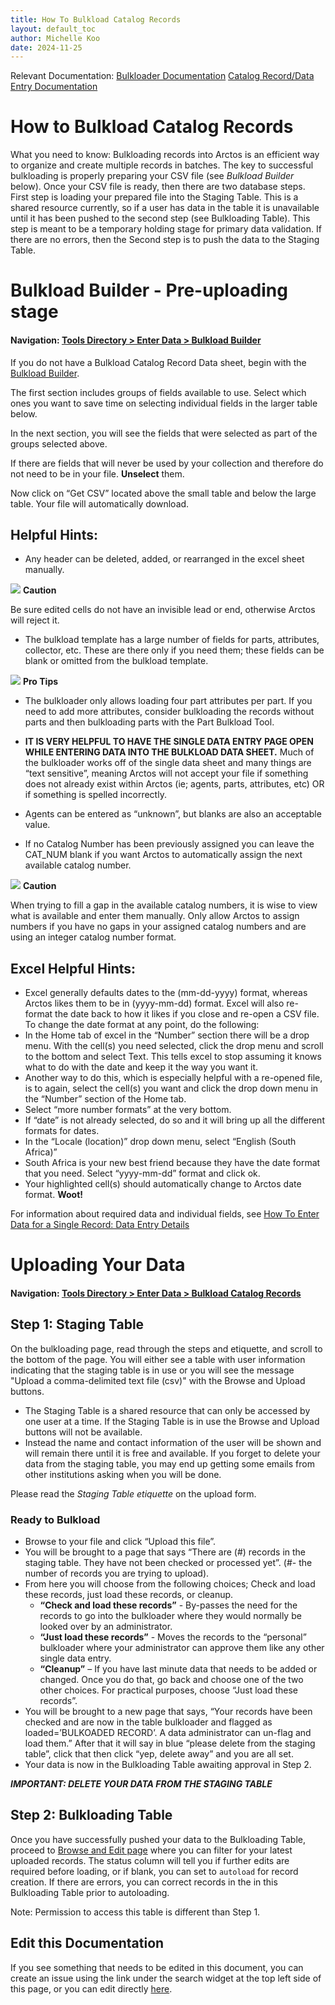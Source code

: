 ```yaml
---
title: How To Bulkload Catalog Records
layout: default_toc
author: Michelle Koo
date: 2024-11-25
---
```

Relevant Documentation:
[Bulkloader Documentation](https://handbook.arctosdb.org/documentation/bulkloader.html)
[Catalog Record/Data Entry Documentation](https://handbook.arctosdb.org/documentation/catalog.html)

# How to Bulkload Catalog Records

What you need to know: Bulkloading records into Arctos is an efficient way to organize and create multiple records in batches. The key to successful bulkloading  is properly preparing your CSV file (see *Bulkload Builder* below). Once your CSV file is ready, then there are two database steps. First step is loading your prepared file into the Staging Table. This is a shared resource currently, so if a user has data in the table it is unavailable until it has been pushed to the second step (see Bulkloading Table). This step is meant to be a temporary holding stage for primary data validation. If there are no errors, then the Second step is to push the data to  the Staging Table. 



# Bulkload Builder - Pre-uploading stage

#### Navigation: [Tools Directory > Enter Data > Bulkload Builder](https://arctos.database.museum/Bulkloader/bulkloaderBuilder.cfm)

If you do not have a Bulkload Catalog Record Data sheet, begin with the [Bulkload Builder](https://arctos.database.museum/Bulkloader/bulkloaderBuilder.cfm).

The first section includes groups of fields available to use. Select which ones you want to save time on selecting individual fields in the larger table below.

In the next section, you will see the fields that were selected as part of the groups selected above. 

If there are fields that will never be used by your collection and therefore do not need to be in your file. **Unselect** them.  

Now click on “Get CSV” located above the small table and below the large table. Your file will automatically download.

## Helpful Hints:

* Any header can be deleted, added, or rearranged in the excel sheet manually. 

![](https://raw.githubusercontent.com/ArctosDB/documentation-wiki/gh-pages/tutorial_images/Bear%20Caution.jpg) **Caution**

Be sure edited cells do not have an invisible lead or end, otherwise Arctos will reject it. 

* The bulkload template has a large number of fields for parts, attributes, collector, etc. These are there only if you need them; these fields can be blank or omitted from the bulkload template. 

![](https://raw.githubusercontent.com/ArctosDB/documentation-wiki/gh-pages/tutorial_images/Bear%20Pro.jpg) **Pro Tips**

* The bulkloader only allows loading four part attributes per part. If you need to add more attributes, consider bulkloading the records without parts and then bulkloading parts with the Part Bulkload Tool. 

* **IT IS VERY HELPFUL TO HAVE THE SINGLE DATA ENTRY PAGE OPEN WHILE ENTERING DATA INTO THE BULKLOAD DATA SHEET.** 
Much of the bulkloader works off of the single data sheet and many things are “text sensitive”, meaning Arctos will not accept your file if something does not already exist within Arctos (ie; agents, parts, attributes, etc) OR if something is spelled incorrectly. 

* Agents can be entered as “unknown”, but blanks are also an acceptable value. 

* If no Catalog Number has been previously assigned you can leave the CAT_NUM blank if you want Arctos to automatically assign the next available catalog number.

![](https://raw.githubusercontent.com/ArctosDB/documentation-wiki/gh-pages/tutorial_images/Bear%20Caution.jpg) **Caution** 

When trying to fill a gap in the available catalog numbers, it is wise to view what is available and enter them manually. Only allow Arctos to assign numbers if you have no gaps in your assigned catalog numbers and are using an integer catalog number format.

## Excel Helpful Hints:

* Excel generally defaults dates to the (mm-dd-yyyy) format, whereas Arctos likes them to be in (yyyy-mm-dd) format. Excel will also re-format the date back to how it likes if you close and re-open a CSV file. To change the date format at any point, do the following:
 * In the Home tab of excel in the “Number” section there will be a drop menu. With the cell(s) you need selected, click the drop menu and scroll to the bottom and select Text. This tells excel to stop assuming it knows what to do with the date and keep it the way you want it.
 * Another way to do this, which is especially helpful with a re-opened file, is to again, select the cell(s) you want and click the drop down menu in the “Number” section of the Home tab.
* Select “more number formats” at the very bottom.
* If “date” is not already selected, do so and it will bring up all the different formats for dates.
* In the “Locale (location)” drop down menu, select “English (South Africa)”
* South Africa is your new best friend because they have the date format that you need. Select “yyyy-mm-dd” format and click ok.
* Your highlighted cell(s) should automatically change to Arctos date format. **Woot!**

For information about required data and individual fields, see [How To Enter Data for a Single Record: Data Entry Details](https://handbook.arctosdb.org/how_to/How-to-Enter-Data-for-a-Single-Record.html#data-entry-form-details)

# Uploading Your Data

#### Navigation: [Tools Directory > Enter Data > Bulkload Catalog Records](https://arctos.database.museum/Bulkloader/BulkloadSpecimens.cfm)

## Step 1: Staging Table    

On the bulkloading page, read through the steps and etiquette, and scroll to the bottom of the page. You will either see a table with user information indicating that the staging table is in use or you will see the message "Upload a comma-delimited text file (csv)" with the Browse and Upload buttons.
* The Staging Table is a shared resource that can only be accessed by one user at a time. If the Staging Table is in use the Browse and Upload buttons will not be available.
* Instead the name and contact information of the user will be shown and will remain there until it is free and available. If you forget to delete your data from the staging table, you may end up getting some emails from other institutions asking when you will be done.

Please read the *Staging Table etiquette* on the upload form. 


### Ready to Bulkload    

* Browse to your file and click “Upload this file”. 
* You will be brought to a page that says “There are (#) records in the staging table. They have not been checked or processed yet”. (#- the number of records you are trying to upload).
* From here you will choose from the following choices; Check and load these records, just load these records, or cleanup.
  * **“Check and load these records”** - By-passes the need for the records to go into the bulkloader where they would normally be looked over by an administrator.
  * **“Just load these records”** - Moves the records to the “personal” bulkloader where your administrator can approve them like any other single data entry.
  * **“Cleanup”** – If you have last minute data that needs to be added or changed. Once you do that, go back and choose one of the two other choices. For practical purposes, choose “Just load these records”.
* You will be brought to a new page that says, “Your records have been checked and are now in the table bulkloader and flagged as loaded=’BULKOADED RECORD’. A data administrator can un-flag and load them.” After that it will say in blue “please delete from the staging table”, click that then click “yep, delete away” and you are all set.
* Your data is now in the Bulkloading Table awaiting approval in Step 2.

 ***IMPORTANT: DELETE YOUR DATA FROM THE STAGING TABLE***
 
## Step 2: Bulkloading Table
 
 Once you have successfully pushed your data to the Bulkloading Table, proceed to [Browse and Edit page](https://arctos.database.museum/Bulkloader/browseBulk.cfm) where you can filter for your latest uploaded records. The status column will tell you if further edits are required before loading, or if blank, you can set to ```autoload``` for record creation. If there are errors, you can correct records in the in this Bulkloading Table prior to autoloading. 
 
 Note: Permission to access this table is different than Step 1.
 
 
<!--
## How to Bulkload Data Tutorial Video

[![YouTube: How to Bulkload Data](https://raw.githubusercontent.com/ArctosDB/documentation-wiki/gh-pages/tutorial_images/How_to_Bulkload_Data_thumb.jpg)](https://youtu.be/2ehyZqS_C3Q)
-->

## Edit this Documentation

If you see something that needs to be edited in this document, you can create an issue using the link under the search widget at the top left side of this page, or you can edit directly <a href="https://github.com/ArctosDB/documentation-wiki/edit/gh-pages/_how_to/How-to-Bulkload-Catalog-Records.markdown" target="_blank">here</a>.
